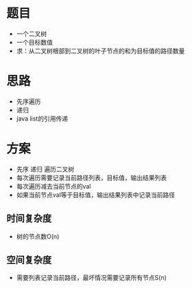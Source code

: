 # 题目
- 一个二叉树
- 一个目标数值
- 求：从二叉树根部到二叉树的叶子节点的和为目标值的路径数量

# 思路
- 先序遍历
- 递归
- java list的引用传递

# 方案
- 先序  递归  遍历二叉树
- 每次遍历需要记录当前路径列表，目标值，输出结果列表
- 每次遍历减去当前节点的val
- 如果当前节点val等于目标值，输出结果列表中记录当前路径
## 时间复杂度
- 树的节点数O(n)
## 空间复杂度
- 需要列表记录当前路径，最坏情况需要记录所有节点S(n)
